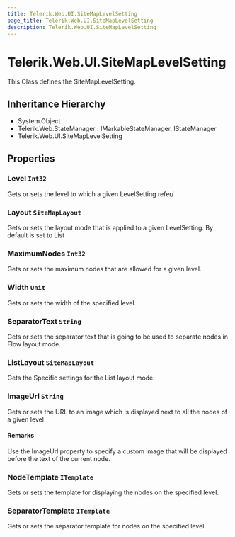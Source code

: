 ```yaml
---
title: Telerik.Web.UI.SiteMapLevelSetting
page_title: Telerik.Web.UI.SiteMapLevelSetting
description: Telerik.Web.UI.SiteMapLevelSetting
---
```


# Telerik.Web.UI.SiteMapLevelSetting

This Class defines the SiteMapLevelSetting.

## Inheritance Hierarchy

* System.Object
* Telerik.Web.StateManager : IMarkableStateManager, IStateManager
* Telerik.Web.UI.SiteMapLevelSetting

## Properties

###  Level `Int32`

Gets or sets the level to which a given LevelSetting refer/

###  Layout `SiteMapLayout`

Gets or sets the layout mode that is applied to a given LevelSetting. By default is set to List

###  MaximumNodes `Int32`

Gets or sets the maximum nodes that are allowed for a given level.

###  Width `Unit`

Gets or sets the width of the specified level.

###  SeparatorText `String`

Gets or sets the separator text that is going to be used to separate 
            nodes in Flow layout mode.

###  ListLayout `SiteMapLayout`

Gets the Specific settings for the List layout mode.

###  ImageUrl `String`

Gets or sets the URL to an image which is displayed next to all the nodes of a given level

#### Remarks
Use the ImageUrl property to specify a custom image that will be
            	displayed before the text of the current node.

###  NodeTemplate `ITemplate`

Gets or sets the template for displaying the nodes on the specified level.

###  SeparatorTemplate `ITemplate`

Gets or sets the separator template for nodes on the specified level.

